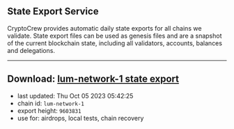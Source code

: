 ## State Export Service
CryptoCrew provides automatic daily state exports for all chains we validate. State export files can be used as genesis files and are a snapshot of the current blockchain state, including all validators, accounts, balances and delegations.

---
**Download: [lum-network-1 state export](https://dl.ccvalidators.com/SERVICE/lumnetwork/lum-network-1_export_9603831.json)**
---

- last updated: Thu Oct 05 2023 05:42:25
- chain id: `lum-network-1`
- export height: `9603831`
- use for: airdrops, local tests, chain recovery

